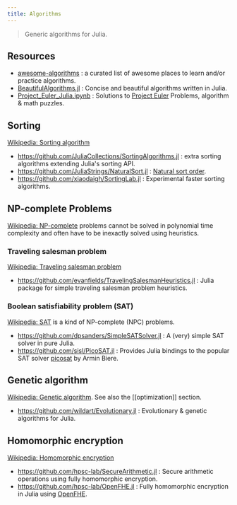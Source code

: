 ```yaml
---
title: Algorithms
---
```


> Generic algorithms for Julia.

## Resources

- [awesome-algorithms](https://github.com/tayllan/awesome-algorithms) : a curated list of awesome places to learn and/or practice algorithms.
- [BeautifulAlgorithms.jl](https://github.com/mossr/BeautifulAlgorithms.jl) : Concise and beautiful algorithms written in Julia.
- [Project_Euler_Julia.ipynb](https://nbviewer.org/github/punkrockpolly/Playing-with-Julia/blob/master/Project_Euler_Julia.ipynb) : Solutions to [Project Euler](https://projecteuler.net) Problems, algorithm & math puzzles.

## Sorting

[Wikipedia: Sorting algorithm](https://en.wikipedia.org/wiki/Sorting_algorithm)

- https://github.com/JuliaCollections/SortingAlgorithms.jl : extra sorting algorithms extending Julia's sorting API.
- https://github.com/JuliaStrings/NaturalSort.jl : [Natural sort order](https://en.wikipedia.org/wiki/Natural_sort_order).
- https://github.com/xiaodaigh/SortingLab.jl : Experimental faster sorting algorithms.

## NP-complete Problems

[Wikipedia: NP-complete](https://en.wikipedia.org/wiki/Category:NP-complete_problems) problems cannot be solved in polynomial time complexity and often have to be inexactly solved using heuristics.

### Traveling salesman problem

[Wikipedia: Traveling salesman problem](https://en.wikipedia.org/wiki/Travelling_salesman_problem)

- https://github.com/evanfields/TravelingSalesmanHeuristics.jl : Julia package for simple traveling salesman problem heuristics.

### Boolean satisfiability problem (SAT)

[Wikipedia: SAT](https://en.wikipedia.org/wiki/Satisfiability_modulo_theories) is a kind of NP-complete (NPC) problems.

- https://github.com/dpsanders/SimpleSATSolver.jl : A (very) simple SAT solver in pure Julia.
- https://github.com/sisl/PicoSAT.jl : Provides Julia bindings to the popular SAT solver [picosat](http://fmv.jku.at/picosat/) by Armin Biere.

## Genetic algorithm

[Wikipedia: Genetic algorithm](https://en.wikipedia.org/wiki/Genetic_algorithm). See also the [[optimization]] section.

- https://github.com/wildart/Evolutionary.jl : Evolutionary & genetic algorithms for Julia.

## Homomorphic encryption

[Wikipedia: Homomorphic encryption](https://en.wikipedia.org/wiki/Homomorphic_encryption)

- https://github.com/hpsc-lab/SecureArithmetic.jl : Secure arithmetic operations using fully homomorphic encryption.
- https://github.com/hpsc-lab/OpenFHE.jl : Fully homomorphic encryption in Julia using [OpenFHE](https://github.com/openfheorg/openfhe-development).
